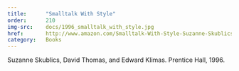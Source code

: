 ```yaml
---
title:      "Smalltalk With Style"
order:      210
img-src:    docs/1996_smalltalk_with_style.jpg
href:       http://www.amazon.com/Smalltalk-With-Style-Suzanne-Skublics/dp/0131655493
category:   Books
---
```

Suzanne Skublics, David Thomas, and Edward Klimas. Prentice Hall, 1996.
